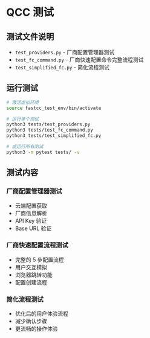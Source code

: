 # QCC 测试

## 测试文件说明

- `test_providers.py` - 厂商配置管理器测试
- `test_fc_command.py` - 厂商快速配置命令完整流程测试  
- `test_simplified_fc.py` - 简化流程测试

## 运行测试

```bash
# 激活虚拟环境
source fastcc_test_env/bin/activate

# 运行单个测试
python3 tests/test_providers.py
python3 tests/test_fc_command.py
python3 tests/test_simplified_fc.py

# 或运行所有测试
python3 -m pytest tests/ -v
```

## 测试内容

### 厂商配置管理器测试
- 云端配置获取
- 厂商信息解析
- API Key 验证
- Base URL 验证

### 厂商快速配置流程测试
- 完整的 5 步配置流程
- 用户交互模拟
- 浏览器跳转功能
- 配置创建流程

### 简化流程测试
- 优化后的用户体验流程
- 减少确认步骤
- 更流畅的操作体验